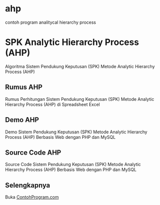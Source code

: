 # ahp
contoh program analitycal hierarchy process

SPK Analytic Hierarchy Process (AHP)
====================================

Algoritma Sistem Pendukung Keputusan (SPK) Metode Analytic Hierarchy Process (AHP)

Rumus AHP 
---------

Rumus Perhitungan Sistem Pendukung Keputusan (SPK) Metode Analytic Hierarchy Process (AHP) di Spreadsheet Excel

 

Demo AHP
--------

Demo Sistem Pendukung Keputusan (SPK) Metode Analytic Hierarchy Process (AHP) Berbasis Web dengan PHP dan MySQL

 

Source Code AHP 
---------------

Source Code Sistem Pendukung Keputusan (SPK) Metode Analytic Hierarchy Process (AHP) Berbasis Web dengan PHP dan MySQL

 

Selengkapnya 
------------

Buka [ContohProgram.com](http://arsipskripsi.ganeshasoftmedia.com)
